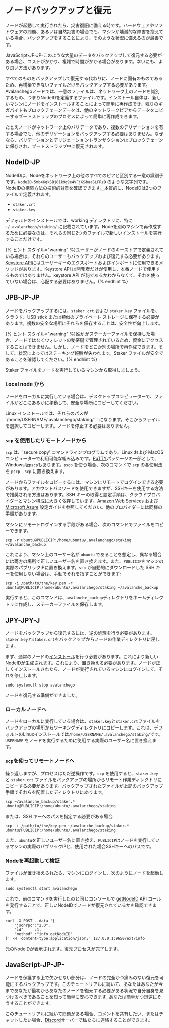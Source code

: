 # ノードバックアップと復元

ノードが起動して実行されたら、災害復旧に備える時です。ハードウェアやソフトウェアの問題、あるいは自然災害の場合でも、マシンが壊滅的な障害を抱えている場合、バックアップをすることにより、そのような状況に備えるのが最善です。

JavaScript-JP-JP-このような大量のデータをバックアップして復元する必要がある場合、コストがかかり、複雑で時間がかかる場合があります。幸いにも、より良い方法があります。

すべてのものをバックアップして復元する代わりに、ノードに固有のものであるため、再構築できないファイルだけをバックアップする必要があります。Avalanchegoノードでは、一意のファイルは、ネットワーク上のノードを識別するもの、つまりNodeIDを定義するファイルです。インストール自体は、新しいマシンにノードをインストールすることによって簡単に再作成でき、残りのギガバイトもブロックチェーンデータは、他のネットワークピアからデータをコピーするブートストラップのプロセスによって簡単に再作成できます。

たとえノードがネットワーク上のバリデータであり、複数のデリゲーションを有する場合でも、他のデリゲーションをバックアップする必要はありません。なぜなら、バリデーションとデリジェーショントランザクションはブロックチェーンに保存され、ブートストラップ中に復元されます。

## NodeID-JP

NodeIDは、Nodeをネットワーク上の他のすべてのピアと区別する一意の識別子です。`NodeID-5mb46qkSBj81k9g9e4VFjGSbaaSLFRzD` のような文字列です。NodeIDの構築方法の技術的背景を確認できます[。](../../references/cryptographic-primitives.md#tls-addresses)本質的に、NodeIDは2つのファイルで定義されます。

* `staker.crt`
* `staker.key`

デフォルトのインストールでは、working ディレクトリに、特に `~/.avalanchego/staking/` に記載されています。Nodeを別のマシンで再作成するために必要なのは、それらの同じ2つのファイルで新しいインストールを実行することだけです。

{% ヒント スタイル="warning" %}ユーザーがノードのキーストアで定義されている場合は、それらのユーザーもバックアップおよび復元する必要があります。[Keystore API](../../avalanchego-apis/keystore-api.md)にはユーザーキーのエクスポートおよびインポートに使用できるメソッドがあります。Keystore API は開発者だけが使用し、本番ノードで使用するものではありません。keystore API が何であるかわからなくて、それを使っていない場合は、心配する必要はありません。{% endhint %}

## JPB-JP-JP

ノードをバックアップするには、`staker.crt` および `staker.key` ファイルを、クラウド、USB stick または類似のプライベート ストレージに保存する必要があります。複数の安全な場所にそれらを保存することは、安全性が向上します。

{% ヒント スタイル="warning" %}誰かがステーカーファイルを保持した場合、ノードではなくウォレットの秘密鍵で管理されているため、資金にアクセスすることはできません。しかし、ノードをどこか別の場所で再作成できます。そして、状況によってはステーキング報酬が失われます。Staker ファイルが安全であることを確認してください。{% endhint %}

Staker ファイルをノードを実行しているマシンから取得しましょう。

### Local node から

ノードをローカルに実行している場合は、デスクトップコンピューターで、ファイルがどこにあるかに移動して、安全な場所にコピーしてください。

Linux インストールでは、それらのパスが `/home/USERNAME/.avalanchego/staking/``` になります。そこからファイルを選択してコピーします。ノードを停止する必要はありません。

### `scp` を使用したリモートノードから

`scp` は、'secure copy' コマンドラインプログラムであり、Linux および MacOS コンピューターで利用可能な組み込みです。[PuTTY](https://www.chiark.greenend.org.uk/~sgtatham/putty/latest.html)パッケージの一部として、Windows版`pscp`もあります。`pscp` を使う場合、次のコマンドで `scp` の各使用法を `pscp -scp` に置き換えます。

ノードからファイルをコピーするには、マシンにリモートでログインできる必要があります。アカウントパスワードを使用できますが、SSHキーを使用する方法で推奨される方法はあります。SSH キーの取得と設定手順は、クラウドプロバイダーとマシン構成に大きく依存しています。[Amazon Web Services](setting-up-an-avalanche-node-with-amazon-web-services-aws.md) および [Microsoft Azure](set-up-an-avalanche-node-with-microsoft-azure.md) 設定ガイドを参照してください。他のプロバイダーには同様の手順があります。

マシンにリモートログインする手段がある場合、次のコマンドでファイルをコピーできます。

```text
scp -r ubuntu@PUBLICIP:/home/ubuntu/.avalanchego/staking ~/avalanche_backup
```

これにより、マシン上のユーザー名が `ubuntu` であることを想定し、異なる場合には両方の場所で正しいユーザー名を置き換えます。また、`PUBLICIP`をマシンの実際のパブリックIPに置き換えます。`scp` が自動的にダウンロードした SSH キーを使用しない場合は、手動でそれを指すことができます:

```text
scp -i /path/to/the/key.pem -r ubuntu@PUBLICIP:/home/ubuntu/.avalanchego/staking ~/avalanche_backup
```

実行すると、このコマンドは、`avalanche_backup`ディレクトリをホームディレクトリに作成し、ステーカーファイルを保存します。

## JPY-JPY-J

ノードをバックアップから復元するには、逆の処理を行う必要があります。`staker.key`と`staker.crt`をバックアップからノードの作業ディレクトリに戻します。

まず、通常のノードの[インストール](set-up-node-with-installer.md)を行う必要があります。これにより新しいNodeIDが生成されます。これにより、置き換える必要があります。ノードが正しくインストールされたら、ノードが実行されているマシンにログインして、それを停止します。

```text
sudo systemctl stop avalanchego
```

ノードを復元する準備ができました。

### ローカルノードへ

ノードをローカルに実行している場合は、`staker.key`と`staker.crt`ファイルをバックアップの場所からワーキングディレクトリにコピーします。これは、デフォルトのLinuxインストールでは`/home/USERNAME/.avalanchego/staking/`です。`USERNAME` をノードを実行するために使用する実際のユーザー名に置き換えます。

### `scp`を使ってリモートノードへ

繰り返しますが、プロセスはただ逆操作です。`scp` を使用すると、`staker.key` と `staker.crt` ファイルをバックアップの場所からリモート作業ディレクトリにコピーする必要があります。バックアップされたファイルが上記のバックアップ手順でそれらを配置したディレクトリにあります。

```text
scp ~/avalanche_backup/staker.* ubuntu@PUBLICIP:/home/ubuntu/.avalanchego/staking
```

または、SSH キーへのパスを指定する必要がある場合:

```text
scp -i /path/to/the/key.pem ~/avalanche_backup/staker.* ubuntu@PUBLICIP:/home/ubuntu/.avalanchego/staking
```

また、`ubuntu`を正しいユーザー名に置き換え、`PUBLICIP`はノードを実行しているマシンの実際のパブリックIPと、使用された場合SSHキーへのパスです。

### Nodeを再起動して検証

ファイルが置き換えられたら、マシンにログインし、次のようにノードを起動します。

```text
sudo systemctl start avalanchego
```

これで、前のコマンドを実行したのと同じコンソールで [getNodeID](https://docs.avax.network/build/avalanchego-apis/info-api#info-getnodeid) API コールを発行することで、正しいNodeIDでノードが復元されているかを確認できます。

```text
curl -X POST --data '{
    "jsonrpc":"2.0",
    "id"     :1,
    "method" :"info.getNodeID"
}' -H 'content-type:application/json;' 127.0.0.1:9650/ext/info
```

元のNodeIDが表示されます。復元プロセスが完了します。

## JavaScript-JP-JP-

ノードを保護する上で欠かせない部分は、ノードの完全かつ痛みのない復元を可能にするバックアップです。このチュートリアルに続いて、あなたはあなたが今まであなたが最初からあなたのノードを復元する必要がある状況で自分自身を見つけるべきであることを知って簡単に安心できます, あなたは簡単かつ迅速にそうすることができます.

このチュートリアルに続いて問題がある場合、コメントを共有したい、またはチャットしたい場合、[Discord](https://chat.avalabs.org/)サーバーで私たちに連絡することができます。

